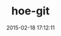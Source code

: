 ---
layout: post
title:  "hoe-git"
repo:   "jbarnette/hoe-git"
date:   2015-02-18 17:12:11
gemurl: http://github.com/jbarnette/hoe-git
---